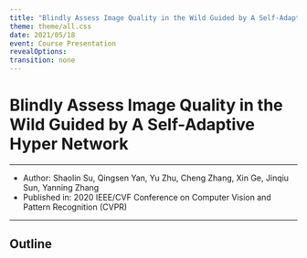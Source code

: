 ```yaml
---
title: "Blindly Assess Image Quality in the Wild Guided by A Self-Adaptive Hyper Network"
theme: theme/all.css
date: 2021/05/18
event: Course Presentation
revealOptions:
transition: none
---
```

# Blindly Assess Image Quality in the Wild Guided by A Self-Adaptive Hyper Network

<hr class="mb-8">

- Author: Shaolin Su, Qingsen Yan, Yu Zhu, Cheng Zhang, Xin Ge, Jinqiu Sun,  Yanning Zhang <!-- .element: class="text-3xl" -->
- Published in: 2020 IEEE/CVF Conference on Computer Vision and Pattern Recognition (CVPR)  <!-- .element: class="text-3xl" -->

---

## Outline